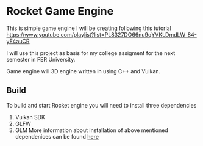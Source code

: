# Rocket Game Engine

This is simple game engine I will be creating following this tutorial https://www.youtube.com/playlist?list=PL8327DO66nu9qYVKLDmdLW_84-yE4auCR

I will use this project as basis for my college assigment for the next semester in FER University.

Game engine will 3D engine written in using C++ and Vulkan.

## Build

To build and start Rocket engine you will need to install three dependencies
1. Vulkan SDK
2. GLFW
3. GLM
More information about installation of above mentioned dependenices can be found [here](https://vulkan-tutorial.com/Development_environmen)